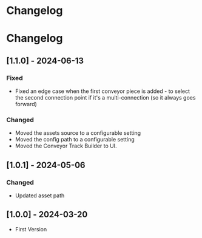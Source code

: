# Changelog

# Changelog
## [1.1.0] - 2024-06-13
### Fixed
- Fixed an edge case when the first conveyor piece is added - to select the second connection point if it's a multi-connection (so it always goes forward)

### Changed
- Moved the assets source to a configurable setting
- Moved the config path to a configurable setting
- Moved the Conveyor Track Builder to UI. 

## [1.0.1] - 2024-05-06
### Changed
- Updated asset path

## [1.0.0] - 2024-03-20

- First Version
